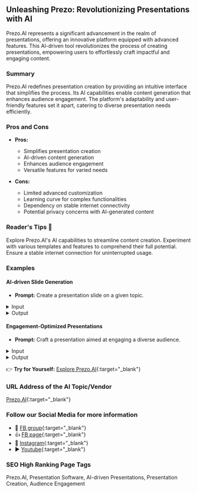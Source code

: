 ## Unleashing Prezo: Revolutionizing Presentations with AI

Prezo.AI represents a significant advancement in the realm of presentations, offering an innovative platform equipped with advanced features. This AI-driven tool revolutionizes the process of creating presentations, empowering users to effortlessly craft impactful and engaging content.

### Summary

Prezo.AI redefines presentation creation by providing an intuitive interface that simplifies the process. Its AI capabilities enable content generation that enhances audience engagement. The platform's adaptability and user-friendly features set it apart, catering to diverse presentation needs efficiently.

### Pros and Cons

- **Pros:**
  - Simplifies presentation creation
  - AI-driven content generation
  - Enhances audience engagement
  - Versatile features for varied needs

- **Cons:**
  - Limited advanced customization
  - Learning curve for complex functionalities
  - Dependency on stable internet connectivity
  - Potential privacy concerns with AI-generated content

### Reader's Tips 🌟

Explore Prezo.AI's AI capabilities to streamline content creation. Experiment with various templates and features to comprehend their full potential. Ensure a stable internet connection for uninterrupted usage.

### Examples

#### AI-driven Slide Generation

- **Prompt:** Create a presentation slide on a given topic.

<details>
<summary>Input</summary>

```dart
Topic: [Topic details here]
```
</details>

<details>
<summary>Output</summary>

```dart
AI-generated slide content
```
</details>

#### Engagement-Optimized Presentations

- **Prompt:** Craft a presentation aimed at engaging a diverse audience.

<details>
<summary>Input</summary>

```dart
Audience type: [Description of the audience]
```
</details>

<details>
<summary>Output</summary>

```dart
Presentation tailored for audience engagement
```
</details>

👉 **Try for Yourself:** [Explore Prezo.AI](https://www.prezo.ai/){:target="_blank"}

### URL Address of the AI Topic/Vendor
[Prezo.AI](https://www.prezo.ai/){:target="_blank"}

### Follow our Social Media for more information

- 📘 [FB group](https://www.facebook.com/prezoai){:target="_blank"}
- 👍 [FB page](https://www.facebook.com/ai.prezo){:target="_blank"}
- 📸 [Instagram](https://www.instagram.com/prezoai/){:target="_blank"}
- ▶️ [Youtube](https://www.youtube.com/@prezodocs/){:target="_blank"}

### SEO High Ranking Page Tags
Prezo.AI, Presentation Software, AI-driven Presentations, Presentation Creation, Audience Engagement
